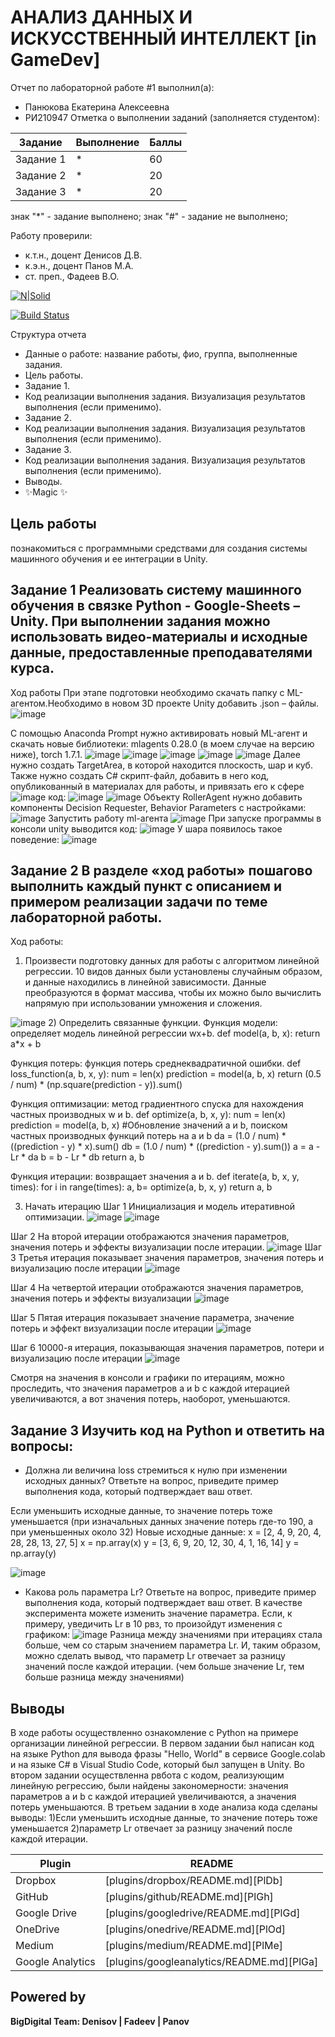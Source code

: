 # АНАЛИЗ ДАННЫХ И ИСКУССТВЕННЫЙ ИНТЕЛЛЕКТ [in GameDev]
Отчет по лабораторной работе #1 выполнил(а):
- Панюкова Екатерина Алексеевна
- РИ210947
Отметка о выполнении заданий (заполняется студентом):

| Задание | Выполнение | Баллы |
| ------ | ------ | ------ |
| Задание 1 | * | 60 |
| Задание 2 | * | 20 |
| Задание 3 | * | 20 |

знак "*" - задание выполнено; знак "#" - задание не выполнено;

Работу проверили:
- к.т.н., доцент Денисов Д.В.
- к.э.н., доцент Панов М.А.
- ст. преп., Фадеев В.О.

[![N|Solid](https://cldup.com/dTxpPi9lDf.thumb.png)](https://nodesource.com/products/nsolid)

[![Build Status](https://travis-ci.org/joemccann/dillinger.svg?branch=master)](https://travis-ci.org/joemccann/dillinger)

Структура отчета

- Данные о работе: название работы, фио, группа, выполненные задания.
- Цель работы.
- Задание 1.
- Код реализации выполнения задания. Визуализация результатов выполнения (если применимо).
- Задание 2.
- Код реализации выполнения задания. Визуализация результатов выполнения (если применимо).
- Задание 3.
- Код реализации выполнения задания. Визуализация результатов выполнения (если применимо).
- Выводы.
- ✨Magic ✨

## Цель работы
познакомиться с программными средствами для создания системы машинного обучения и ее интеграции в Unity.

## Задание 1 Реализовать систему машинного обучения в связке Python - Google-Sheets – Unity. При выполнении задания можно использовать видео-материалы и исходные данные, предоставленные преподавателями курса.
Ход работы
При этапе подготовки необходимо скачать папку с ML-агентом.Необходимо в новом 3D проекте Unity добавить .json – файлы. 
![image](https://user-images.githubusercontent.com/113353473/198330606-d859e35d-74c8-4b5f-812c-838254cb6d6d.png)

С помощью Anaconda Prompt нужно активировать новый ML-агент и скачать новые библиотеки: mlagents 0.28.0 (в моем случае на версию ниже), torch 1.7.1.
![image](https://user-images.githubusercontent.com/113353473/198361952-5d49e748-1021-45fe-925a-71e4a2985b27.png)
![image](https://user-images.githubusercontent.com/113353473/198361993-889818df-ee3b-440c-846f-29438c9fe6ce.png)
![image](https://user-images.githubusercontent.com/113353473/198362035-c7548694-750a-40a0-a738-06bd0473fee6.png)
![image](https://user-images.githubusercontent.com/113353473/198362085-c96d3572-1988-4f0c-a098-1d5384a147c0.png)
![image](https://user-images.githubusercontent.com/113353473/198361733-cea773bf-d61b-4f9e-8456-1f43873bf5ef.png)
Далее нужно создать TargetArea, в которой находится плоскость, шар и куб. Также нужно создать C# скрипт-файл, добавить в него код, опубликованный в материалах для работы, и привязать его к сфере
![image](https://user-images.githubusercontent.com/113353473/201060846-d15e7255-5184-4bdf-8efc-896f535628a2.png)
код:
![image](https://user-images.githubusercontent.com/113353473/201061421-31a6b597-0569-4f0c-b8ce-7fb8d2d1233b.png)
![image](https://user-images.githubusercontent.com/113353473/201061454-ac312c7b-ac95-437b-8780-bfb4e83f7a1c.png)
Объекту RollerAgent нужно добавить компоненты Decision Requester, Behavior Parameters с настройками:
![image](https://user-images.githubusercontent.com/113353473/201062844-581c603b-6fde-4d0d-bd92-aaa675077dad.png)
Запустить работу ml-агента
![image](https://user-images.githubusercontent.com/113353473/201073357-0e865fad-87ef-4ab7-a08f-2db36c902c5f.png)
При запуске программы в консоли unity выводится код:
![image](https://user-images.githubusercontent.com/113353473/201074147-25a37f6c-2c29-4128-ae5e-5eb97858da14.png)
У шара появилось такое поведение:
![image](https://user-images.githubusercontent.com/113353473/201074514-853b638b-097c-46f9-9d4a-2a7924096b44.gif)


## Задание 2 В разделе «ход работы» пошагово выполнить каждый пункт с описанием и примером реализации задачи по теме лабораторной работы.
Ход работы:
1) Произвести подготовку данных для работы с алгоритмом линейной регрессии. 10 видов данных были установлены случайным образом, и данные находились в линейной зависимости. Данные преобразуются в формат массива, чтобы их можно было вычислить напрямую при использовании умножения и сложения.

![image](https://user-images.githubusercontent.com/113353473/192839424-076b8400-0eac-40f5-b64b-1643522f748e.png)
2) Определить связанные функции. 
Функция модели: определяет модель линейной регрессии wx+b. 
def model(a, b, x):
  return a*x + b
  
Функция потерь: функция потерь среднеквадратичной ошибки. 
def loss_function(a, b, x, y):
  num = len(x)
  prediction = model(a, b, x)
  return (0.5 / num) * (np.square(prediction - y)).sum()
  
Функция оптимизации: метод градиентного спуска для нахождения частных производных w и b.
def optimize(a, b, x, y):
  num = len(x)
  prediction = model(a, b, x)
  #Обновление значений a и b, поиском частных производных функций потерь на a и b
  da = (1.0 / num) * ((prediction - y) * x).sum()
  db = (1.0 / num) * ((prediction - y).sum())
  a = a - Lr * da
  b = b - Lr * db
  return a, b
  
Функция итерации: возвращает значения a и b.
def iterate(a, b, x, y, times):
  for i in range(times):
    a, b= optimize(a, b, x, y)
  return a, b

3) Начать итерацию
Шаг 1 Инициализация и модель итеративной оптимизации.
![image](https://user-images.githubusercontent.com/113353473/192852828-b4935d58-dc61-479a-ab0c-9bb2ebd1666d.png)
![image](https://user-images.githubusercontent.com/113353473/192853002-bf3f3ffd-feb9-4193-a429-057e1e892690.png)


Шаг 2 На второй итерации отображаются значения параметров, значения потерь и эффекты визуализации после итерации.
![image](https://user-images.githubusercontent.com/113353473/192853167-531be52d-028d-4d93-b6cc-1297e192ada9.png)
Шаг 3 Третья итерация показывает значения параметров, значения потерь и визуализацию после итерации
![image](https://user-images.githubusercontent.com/113353473/192853314-5df8e431-daf1-402f-af51-81e5f106e18e.png)

Шаг 4 На четвертой итерации отображаются значения параметров, значения потерь и эффекты визуализации
![image](https://user-images.githubusercontent.com/113353473/192853402-37a56310-124a-4b9d-b442-170f8716be7e.png)

Шаг 5 Пятая итерация показывает значение параметра, значение потерь и эффект визуализации после итерации
![image](https://user-images.githubusercontent.com/113353473/192853586-3f972e4d-d442-4d1e-ac36-dd1c216723ac.png)

Шаг 6 10000-я итерация, показывающая значения параметров, потери и визуализацию после итерации
![image](https://user-images.githubusercontent.com/113353473/192853702-69a7dffb-9941-4cd1-9aed-0f2987a82d7a.png)

Смотря на значения в консоли и графики по итерациям, можно проследить, что значения параметров a и b с каждой итерацией увеличиваются, а вот значения потерь, наоборот, уменьшаются.

## Задание 3 Изучить код на Python и ответить на вопросы:
- Должна ли величина loss стремиться к нулю при изменении исходных данных? Ответьте на вопрос, приведите пример выполнения кода, который подтверждает ваш ответ.

Если уменьшить исходные данные, то значение потерь тоже уменьшается (при изначальных данных значение потерь где-то 190, а при уменьшенных около 32)
Новые исходные данные:
x = [2, 4, 9, 20, 4, 28, 28, 13, 27, 5]
x = np.array(x)
y = [3, 6, 9, 20, 12, 30, 4, 1, 16, 14]
y = np.array(y)

![image](https://user-images.githubusercontent.com/113353473/192854001-72cdb632-7244-451a-b8ee-edda05ac5d63.png)

- Какова роль параметра Lr? Ответьте на вопрос, приведите пример выполнения кода, который подтверждает ваш ответ. В качестве эксперимента можете изменить значение параметра.
Если, к примеру, уведичить Lr в 10 рвз, то произойдут изменения с графиком:
![image](https://user-images.githubusercontent.com/113353473/192854316-91b2b75f-c070-49f6-ad14-fc12492b8154.png)
Разница между значениями при итерациях стала больше, чем со старым значением параметра Lr.
И, таким образом, можно сделать вывод, что параметр Lr отвечает за разницу значений после каждой итерации. (чем больше значение Lr, тем больше разница между значениями)

## Выводы

В ходе работы осуществленно ознакомление с Python на примере организации линейной регрессии. В первом задании был написан код на языке Python для вывода фразы "Hello, World" в сервисе Google.colab и на языке C# в Visual Studio Code, который был запущен в Unity. Во втором задании осуществленна рвбота с кодом, реализующим линейную регрессию, были найдены закономерности: значения параметров a и b с каждой итерацией увеличиваются, а значения потерь уменьшаются. В третьем задании в ходе анализа кода сделаны выводы: 
1)Если уменьшить исходные данные, то значение потерь тоже уменьшается
2)параметр Lr отвечает за разницу значений после каждой итерации.

| Plugin | README |
| ------ | ------ |
| Dropbox | [plugins/dropbox/README.md][PlDb] |
| GitHub | [plugins/github/README.md][PlGh] |
| Google Drive | [plugins/googledrive/README.md][PlGd] |
| OneDrive | [plugins/onedrive/README.md][PlOd] |
| Medium | [plugins/medium/README.md][PlMe] |
| Google Analytics | [plugins/googleanalytics/README.md][PlGa] |

## Powered by

**BigDigital Team: Denisov | Fadeev | Panov**
